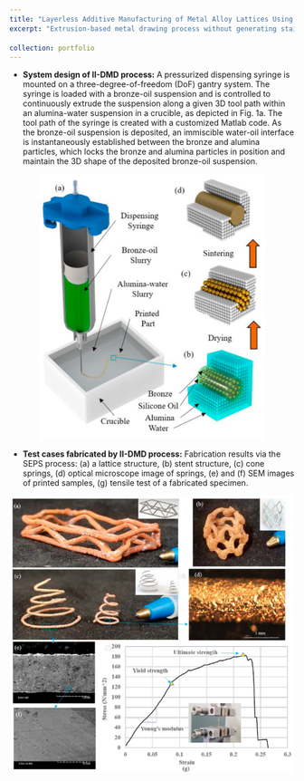 ```yaml
---
title: "Layerless Additive Manufacturing of Metal Alloy Lattices Using Immiscible-Interface Assisted Direct Metal Drawing (II-DMD) [Click for detail]"
excerpt: "Extrusion-based metal drawing process without generating staircase effect and the need of support structures. Related [[Paper]](https://fanfeiuiowa.github.io/files/1-s2.0-S2351978919308340-main.pdf)<br/><img src='/images/diw_schematics.png' width='300'/>"

collection: portfolio
---
```

* **System design of II-DMD process:** A pressurized dispensing syringe is mounted on a three-degree-of-freedom (DoF) gantry system. The syringe is loaded with a bronze-oil suspension and is controlled to continuously extrude the suspension along a given
3D tool path within an alumina-water suspension in a crucible, as depicted in Fig. 1a. The tool path of the syringe is created with a customized Matlab code. As the bronze-oil suspension is deposited, an immiscible water-oil interface is instantaneously
established between the bronze and alumina particles, which locks the bronze and alumina particles in position and maintain the 3D shape of the deposited bronze-oil suspension.

<p align="center">
  <img src='/images/diw_schematics.png' width='400'/>
</p>

* **Test cases fabricated by II-DMD process:** Fabrication results via the SEPS process: (a) a lattice structure, (b) stent structure, (c) cone springs, (d) optical microscope image of springs, (e) and (f) SEM images of printed samples,
(g) tensile test of a fabricated specimen.

<p align="center">
  <img src='/images/diw_samples.png' width='500'/>
</p>